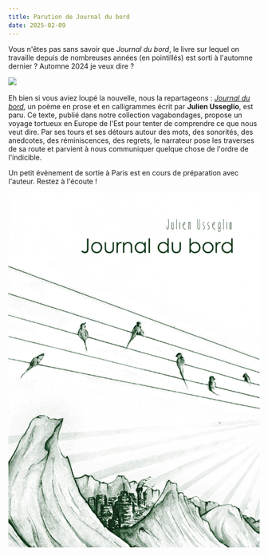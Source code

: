 ```yaml
---
title: Parution de Journal du bord
date: 2025-02-09
---
```

Vous n'êtes pas sans savoir que *Journal du bord*, le livre sur lequel on travaille depuis de nombreuses années (en pointillés) est sorti à l'automne dernier ? Automne 2024 je veux dire ?

![](/blog/20240525_103150.jpg)

Eh bien si vous aviez loupé la nouvelle, nous la repartageons : *[Journal du bord](https://editionsdusamedi.fr/static9/journal-du-bord)*, un poème en prose et en calligrammes écrit par **Julien Usseglio**, est paru. Ce texte, publié dans notre collection vagabondages, propose un voyage tortueux en Europe de l'Est pour tenter de comprendre ce que nous veut dire. Par ses tours et ses détours autour des mots, des sonorités, des anedcotes, des réminiscences, des regrets, le narrateur pose les traverses de sa route et parvient à nous communiquer quelque chose de l'ordre de l'indicible.

Un petit événement de sortie à Paris est en cours de préparation avec l'auteur. Restez à l'écoute !

![Couverture de Journal du bord](/_assets/uploads/images/catalogue/journaldubord.jpg)
